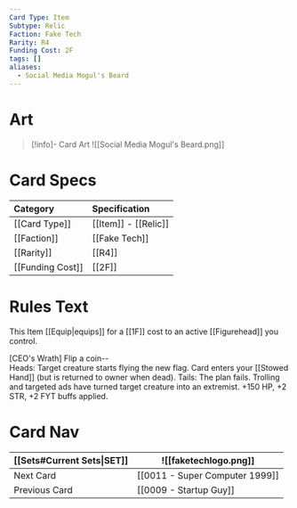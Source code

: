 ```yaml
---
Card Type: Item
Subtype: Relic
Faction: Fake Tech
Rarity: R4
Funding Cost: 2F
tags: []
aliases:
  - Social Media Mogul's Beard
---
```

# Art

> [!info]- Card Art
> ![[Social Media Mogul's Beard.png]]

# Card Specs

| Category | Specification| 
| :--- | :--- |
| [[Card Type]] | [[Item]] - [[Relic]] |  
| [[Faction]] | [[Fake Tech]] |  
| [[Rarity]] | [[R4]] | 
|[[Funding Cost]] | [[2F]] | 

# Rules Text  

This Item [[Equip|equips]] for a [[1F]] cost to an active [[Figurehead]] you control.  

[CEO's Wrath] Flip a coin--  
Heads: Target creature starts flying the new flag. Card enters your [[Stowed Hand]] (but is returned to owner when dead).
Tails: The plan fails. Trolling and targeted ads have turned target creature into an extremist. +150 HP, +2 STR, +2 FYT buffs applied.  

# Card Nav

| [[Sets#Current Sets\|SET]]           | ![[faketechlogo.png]]          |
| ------------- | ------------------------------ |
| Next Card     | [[0011 - Super Computer 1999]] |
| Previous Card | [[0009 - Startup Guy]]         |


